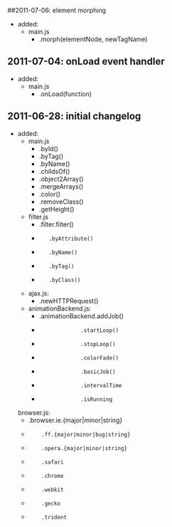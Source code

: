##2011-07-06: element morphing
 * added:
   * main.js
     * .morph(elementNode, newTagName)

## 2011-07-04: onLoad event handler
 * added:
   * main.js
     * .onLoad(function)

## 2011-06-28: initial changelog
 * added:
   * main.js
     * .byId()
     * .byTag()
     * .byName()
     * .childsOf()
     * .object2Array()
     * .mergeArrays()
     * .color()
     * .removeClass()
     * .getHeight()
   * filter.js
     * .filter.filter()
     *        .byAttribute()
     *        .byName()
     *        .byTag()
     *        .byClass()
   * ajax.js:
     * .newHTTPRequest()
   * animationBackend.js:
     * .animationBackend.addJob()
     *                  .startLoop()
     *                  .stopLoop()
     *                  .colorFade()
     *                  .basicJob()
     *                  .intervalTime
     *                  .isRunning
    browser.js:
     * .browser.ie.{major|minor|string}
     *         .ff.{major|minor|bug|string}
     *         .opera.{major|minor|string}
     *         .safari
     *         .chrome
     *         .webkit
     *         .gecko
     *         .trident

